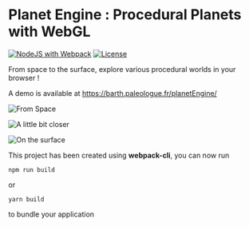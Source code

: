 # Planet Engine : Procedural Planets with WebGL

[![NodeJS with Webpack](https://github.com/BarthPaleologue/planetEngine/actions/workflows/webpack.yml/badge.svg)](https://github.com/BarthPaleologue/planetEngine/actions/workflows/webpack.yml)
[![License](https://img.shields.io/github/license/BarthPaleologue/planetEngine)](./LICENSE)

From space to the surface, explore various procedural worlds in your browser !

A demo is available at https://barth.paleologue.fr/planetEngine/

![From Space](https://github.com/BarthPaleologue/planetEngine/blob/history/screenshot_21-12-15_19-23.png)

![A little bit closer](https://github.com/BarthPaleologue/planetEngine/blob/history/screenshot_21-12-20_23-26.png)

![On the surface](https://github.com/BarthPaleologue/planetEngine/blob/history/screenshot_21-12-3_23-50.png)

This project has been created using **webpack-cli**, you can now run

```
npm run build
```

or

```
yarn build
```

to bundle your application
